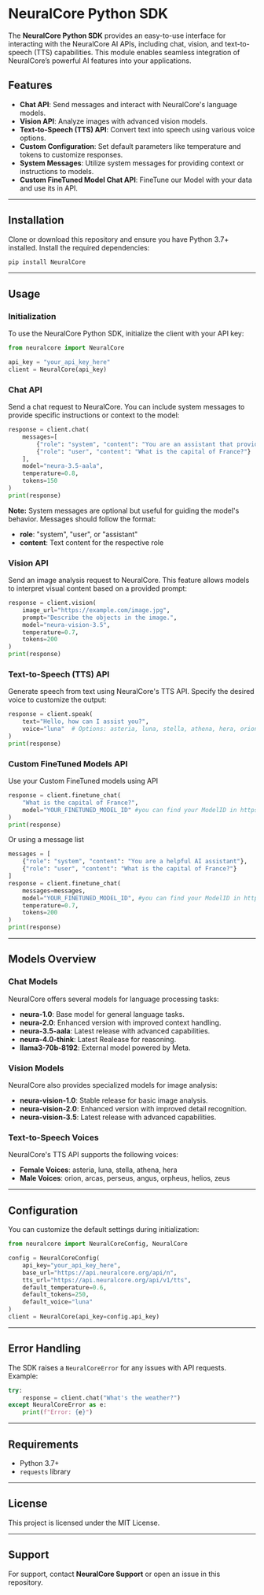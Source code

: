 # NeuralCore Python SDK

The **NeuralCore Python SDK** provides an easy-to-use interface for interacting with the NeuralCore AI APIs, including chat, vision, and text-to-speech (TTS) capabilities. This module enables seamless integration of NeuralCore’s powerful AI features into your applications.

## Features

- **Chat API**: Send messages and interact with NeuralCore's language models.
- **Vision API**: Analyze images with advanced vision models.
- **Text-to-Speech (TTS) API**: Convert text into speech using various voice options.
- **Custom Configuration**: Set default parameters like temperature and tokens to customize responses.
- **System Messages**: Utilize system messages for providing context or instructions to models.
- **Custom FineTuned Model Chat API**: FineTune our Model with your data and use its in API.

---

## Installation

Clone or download this repository and ensure you have Python 3.7+ installed. Install the required dependencies:

```bash
pip install NeuralCore
```

---

## Usage

### Initialization

To use the NeuralCore Python SDK, initialize the client with your API key:

```python
from neuralcore import NeuralCore

api_key = "your_api_key_here"
client = NeuralCore(api_key)
```

### Chat API

Send a chat request to NeuralCore. You can include system messages to provide specific instructions or context to the model:

```python
response = client.chat(
    messages=[
        {"role": "system", "content": "You are an assistant that provides concise answers."},
        {"role": "user", "content": "What is the capital of France?"}
    ],
    model="neura-3.5-aala",
    temperature=0.8,
    tokens=150
)
print(response)
```

**Note:** System messages are optional but useful for guiding the model's behavior. Messages should follow the format:
- **role**: "system", "user", or "assistant"
- **content**: Text content for the respective role

### Vision API

Send an image analysis request to NeuralCore. This feature allows models to interpret visual content based on a provided prompt:

```python
response = client.vision(
    image_url="https://example.com/image.jpg",
    prompt="Describe the objects in the image.",
    model="neura-vision-3.5",
    temperature=0.7,
    tokens=200
)
print(response)
```
### Text-to-Speech (TTS) API

Generate speech from text using NeuralCore's TTS API. Specify the desired voice to customize the output:

```python
response = client.speak(
    text="Hello, how can I assist you?",
    voice="luna"  # Options: asteria, luna, stella, athena, hera, orion, arcas, perseus, angus, orpheus, helios, zeus
)
print(response)
```
### Custom FineTuned Models API
Use your Custom FineTuned models using API

```python
response = client.finetune_chat(
    "What is the capital of France?",
    model="YOUR_FINETUNED_MODEL_ID" #you can find your ModelID in https://neuralcore.org/dashboard/finetune
)
print(response)
```
Or using a message list
```python
messages = [
    {"role": "system", "content": "You are a helpful AI assistant"},
    {"role": "user", "content": "What is the capital of France?"}
]
response = client.finetune_chat(
    messages=messages,
    model="YOUR_FINETUNED_MODEL_ID", #you can find your ModelID in https://neuralcore.org/dashboard/finetune
    temperature=0.7,
    tokens=200
)
print(response)
```
---

## Models Overview

### Chat Models

NeuralCore offers several models for language processing tasks:
- **neura-1.0**: Base model for general language tasks.
- **neura-2.0**: Enhanced version with improved context handling.
- **neura-3.5-aala**: Latest release with advanced capabilities.
- **neura-4.0-think**: Latest Realease for reasoning.
- **llama3-70b-8192**: External model powered by Meta.

### Vision Models

NeuralCore also provides specialized models for image analysis:
- **neura-vision-1.0**: Stable release for basic image analysis.
- **neura-vision-2.0**: Enhanced version with improved detail recognition.
- **neura-vision-3.5**: Latest release with advanced capabilities.

### Text-to-Speech Voices

NeuralCore's TTS API supports the following voices:
- **Female Voices**: asteria, luna, stella, athena, hera
- **Male Voices**: orion, arcas, perseus, angus, orpheus, helios, zeus
---

## Configuration

You can customize the default settings during initialization:

```python
from neuralcore import NeuralCoreConfig, NeuralCore

config = NeuralCoreConfig(
    api_key="your_api_key_here",
    base_url="https://api.neuralcore.org/api/n",
    tts_url="https://api.neuralcore.org/api/v1/tts",
    default_temperature=0.6,
    default_tokens=250,
    default_voice="luna"
)
client = NeuralCore(api_key=config.api_key)
```

---

## Error Handling

The SDK raises a `NeuralCoreError` for any issues with API requests. Example:

```python
try:
    response = client.chat("What's the weather?")
except NeuralCoreError as e:
    print(f"Error: {e}")
```

---

## Requirements

- Python 3.7+
- `requests` library

---

## License

This project is licensed under the MIT License.

---

## Support

For support, contact **NeuralCore Support** or open an issue in this repository.
